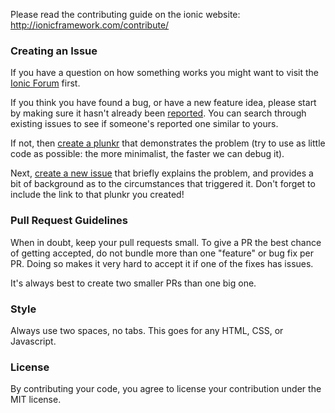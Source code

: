 Please read the contributing guide on the ionic website: http://ionicframework.com/contribute/

### Creating an Issue

If you have a question on how something works you might want to visit the [Ionic Forum](http://forum.ionicframework.com/) first.

If you think you have found a bug, or have a new feature idea, please start by making sure it hasn't already been [reported](https://github.com/driftyco/ionic/issues?state=open). You can search through existing issues to see if someone's reported one similar to yours.

If not, then [create a plunkr](http://plnkr.co/edit/vD0O9M?p=preview) that demonstrates the problem (try to use as little code as possible: the more minimalist, the faster we can debug it).

Next, [create a new issue](https://github.com/driftyco/ionic/issues/new) that briefly explains the problem, and provides a bit of background as to the circumstances that triggered it. Don't forget to include the link to that plunkr you created!



### Pull Request Guidelines

When in doubt, keep your pull requests small. To give a PR the best chance of getting accepted, do not bundle more than one "feature" or bug fix per PR. Doing so makes it very hard to accept it if one of the fixes has issues.

It's always best to create two smaller PRs than one big one.

### Style

Always use two spaces, no tabs. This goes for any HTML, CSS, or Javascript.

### License 

By contributing your code, you agree to license your contribution under the MIT license.
